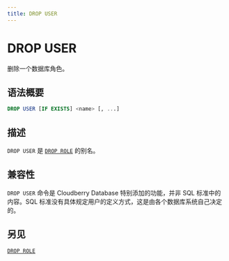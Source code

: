 ```yaml
---
title: DROP USER
---
```


# DROP USER

删除一个数据库角色。

## 语法概要

```sql
DROP USER [IF EXISTS] <name> [, ...]
```

## 描述

`DROP USER` 是 [`DROP ROLE`](/i18n/zh/docusaurus-plugin-content-docs/current/sql-stmts/sql-stmt-drop-role.md) 的别名。

## 兼容性

`DROP USER` 命令是 Cloudberry Database 特别添加的功能，并非 SQL 标准中的内容。SQL 标准没有具体规定用户的定义方式，这是由各个数据库系统自己决定的。

## 另见

[`DROP ROLE`](/i18n/zh/docusaurus-plugin-content-docs/current/sql-stmts/sql-stmt-drop-role.md)
